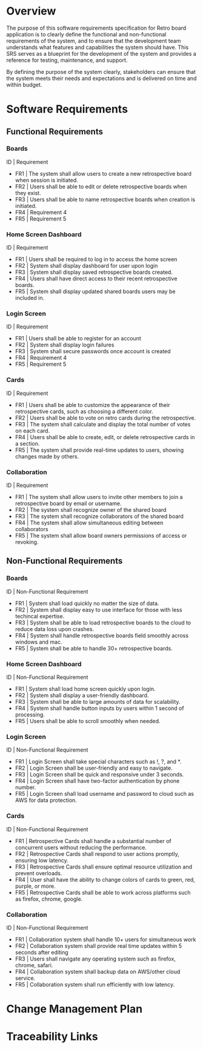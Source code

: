 # Overview

The purpose of this software requirements specification for Retro board application is to clearly define the functional and non-functional requirements of the system, and to ensure that the development team understands what features and capabilities the system should have. This SRS serves as a blueprint for the development of the system and provides a reference for testing,
maintenance, and support.

By defining the purpose of the system clearly, stakeholders can ensure that the system meets their needs and expectations and is delivered on time and within budget.

# Software Requirements

<!-- Descrobe the structure pf this section -->

## Functional Requirements

### Boards

ID | Requirement

- FR1 | The system shall allow users to create a new retrospective board when session is initiated.
- FR2 | Users shall be able to edit or delete retrospective boards when they exist.
- FR3 | Users shall be able to name retrospective boards when creation is initiated.
- FR4 | Requirement 4
- FR5 | Requirement 5

### Home Screen Dashboard

ID | Requirement

- FR1 | Users shall be required to log in to access the home screen
- FR2 | System shall display dashboard for user upon login
- FR3 | System shall display saved retrospective boards created.
- FR4 | Users shall have direct access to their recent retrospective boards.
- FR5 | System shall display updated shared boards users may be included in.

### Login Screen

ID | Requirement

- FR1 | Users shall be able to register for an account
- FR2 | System shall display login failures
- FR3 | System shall secure passwords once account is created
- FR4 | Requirement 4
- FR5 | Requirement 5

### Cards

ID | Requirement

- FR1 | Users shall be able to customize the appearance of their retrospective cards, such as choosing a different color.
- FR2 | Users shall be able to vote on retro cards during the retrospective.
- FR3 | The system shall calculate and display the total number of votes on each card.
- FR4 | Users shall be able to create, edit, or delete retrospective cards in a section.
- FR5 | The system shall provide real-time updates to users, showing changes made by others.

### Collaboration

ID | Requirement

- FR1 | The system shall allow users to invite other members to join a retrospective board by email or username.
- FR2 | The system shall recognize owner of the shared board
- FR3 | The system shall recognize collaborators of the shared board
- FR4 | The system shall allow simultaneous editing between collaborators
- FR5 | The system shall allow board owners permissions of access or revoking.

## Non-Functional Requirements

### Boards

ID | Non-Functional Requirement

- FR1 | System shall load quickly no matter the size of data.
- FR2 | System shall display easy to use interface for those with less techincal expertise.
- FR3 | System shall be able to load retrospective boards to the cloud to reduce data loss upon crashes.
- FR4 | System shall handle retrospective boards field smoothly across windows and mac.
- FR5 | System shall be able to handle 30+ retrospective boards.

### Home Screen Dashboard

ID | Non-Functional Requirement

- FR1 | System shall load home screen quickly upon login.
- FR2 | System shall display a user-friendly dashboard.
- FR3 | System shall be able to large amounts of data for scalability.
- FR4 | System shall handle button inputs by users within 1 second of processing.
- FR5 | Users shall be able to scroll smoothly when needed.

### Login Screen

ID | Non-Functional Requirement

- FR1 | Login Screen shall take special characters such as !, ?, and \*.
- FR2 | Login Screen shall be user-friendly and easy to navigate.
- FR3 | Login Screen shall be quick and responsive under 3 seconds.
- FR4 | Login Screen shall have two-factor authentication by phone number.
- FR5 | Login Screen shall load username and password to cloud such as AWS for data protection.

### Cards

ID | Non-Functional Requirement

- FR1 | Retrospective Cards shall handle a substantial number of concurrent users without reducing the performance.
- FR2 | Retrospective Cards shall respond to user actions promptly, ensuring low latency.
- FR3 | Retrospective Cards shall ensure optimal resource utilization and prevent overloads.
- FR4 | User shall have the ability to change colors of cards to green, red, purple, or more.
- FR5 | Retrospective Cards shall be able to work across platforms such as firefox, chrome, google.

### Collaboration

ID | Non-Functional Requirement

- FR1 | Collaboration system shall handle 10+ users for simultaneous work
- FR2 | Collaboration system shall provide real time updates within 5 seconds after editing
- FR3 | Users shall navigate any operating system such as firefox, chrome, safari.
- FR4 | Collaboration system shall backup data on AWS/other cloud service.
- FR5 | Collaboration system shall run efficiently with low latency.

# Change Management Plan

<!-- Description of what this section is -->

# Traceability Links

<!-- Description of this section -->

